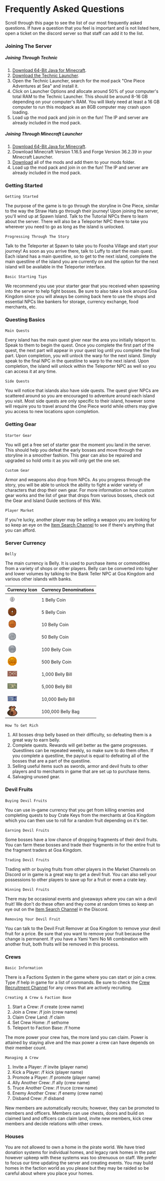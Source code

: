 # Frequently Asked Questions

Scroll through this page to see the list of our most frequently asked questions. If have a question that you feel is important and is not listed here, open a ticket on the discord server so that staff can add it to the list.

### Joining The Server

##### Joining Through Technic

1. [Download 64-Bit Java for Minecraft](https://java-for-minecraft.com/en/). 
2. [Download the Technic Launcher](https://www.technicpack.net/download). 
3. Open the Technic Launcher, search for the mod pack "One Piece Adventures at Sea" and install it.
4. Click on Launcher Options and allocate around 50% of your computer's total RAM to the Technic Launcher. This should be around 8-16 GB depending on your computer's RAM. You will likely need at least a 16 GB computer to run this modpack as an 8GB computer may crash upon loading.
5. Load up the mod pack and join in on the fun! The IP and server are already included in the mod pack.

##### Joining Through Minecraft Launcher

1. [Download 64-Bit Java for Minecraft](https://java-for-minecraft.com/en/). 
2. Download Minecraft Version 1.16.5 and Forge Version 36.2.39 in your Minecraft Launcher.
3. [Download](https://www.dropbox.com/scl/fi/e578ow4w2vnuiofyim6it/onepieceaas.zip?rlkey=fkvxu9kcrwmpke3nu1chinpc3&st=kjy3om0n&dl=0) all of the mods and add them to your mods folder.
4. Load up the mod pack and join in on the fun! The IP and server are already included in the mod pack.

### Getting Started

`Getting Started`

The purpose of the game is to go through the storyline in One Piece, similar to the way the Straw Hats go through their journey! Upon joining the server, you'll wind up at Spawn Island. Talk to the Tutorial NPCs there to learn about the server. There will also be a Teleporter NPC there to take you wherever you need to go as long as the island is unlocked.

`Progressing Through The Story`

Talk to the Teleporter at Spawn to take you to Foosha Village and start your journey! As soon as you arrive there, talk to Luffy to start the main quest. Each island has a main questline, so to get to the next island, complete the main questline of the island you are currently on and the option for the next island will be available in the Teleporter interface.

`Basic Starting Tips`

We recommend you use your starter gear that you received when spawning into the server to help fight bosses. Be sure to also take a look around Goa Kingdom since you will always be coming back here to use the shops and essential NPCs like bankers for storage, currency exchange, food merchants, etc.

### Questing Basics

`Main Quests`

Every island has the main quest giver near the area you initially teleport to. Speak to them to begin the quest. Once you complete the first part of the quest, the next part will appear in your quest log until you complete the final part. Upon completion, you will unlock the warp for the next island. Simply speak to the final NPC in the questline to warp to the next island. Upon completion, the island will unlock within the Teleporter NPC as well so you can access it at any time.

`Side Quests`

You will notice that islands also have side quests. The quest giver NPCs are scattered around so you are encouraged to adventure around each island you visit. Most side quests are only specific to their island, however some will require you to travel around the One Piece world while others may give you access to new locations upon completion.

### Getting Gear

`Starter Gear`

You will get a free set of starter gear the moment you land in the server. This should help you defeat the early bosses and move through the storyline in a smoother fashion. This gear can also be repaired and upgraded so hold onto it as you will only get the one set.

`Custom Gear`

Armor and weapons also drop from NPCs. As you progress through the story, you will be able to unlock the ability to fight a wider variety of characters that drop their own gear. For more information on how custom gear works and the list of gear that drops from various bosses, check out the Gear and Island Guide sections of this Wiki.

`Player Market`

If you're lucky, another player may be selling a weapon you are looking for so keep an eye on the [Item Search Channel](https://discord.com/channels/1385526041807949855/1394218892330537103) to see if there's anything that you can afford.

### Server Currency

`Belly`

The main currency is Belly. It is used to purchase items or commodities from a variety of shops or other players. Belly can be converted into higher and lower volumes by talking to the Bank Teller NPC at Goa Kingdom and various other islands with banks.

|Currency Icon|Currency Denominations|
|-------------|-------------|
| <img src="Assets/Currency/belly1.png" width="32" height="32" alt="1 Belly Coin">          |1 Belly Coin|
| <img src="Assets/Currency/belly5.png" width="32" height="32" alt="5 Belly Coin">          |5 Belly Coin|
| <img src="Assets/Currency/belly10.png" width="32" height="32" alt="10 Belly Coin">        |10 Belly Coin|
| <img src="Assets/Currency/belly50.png" width="32" height="32" alt="50 Belly Coin">        |50 Belly Coin|
| <img src="Assets/Currency/belly100.png" width="32" height="32" alt="100 Belly Coin">      |100 Belly Coin|
| <img src="Assets/Currency/belly500.png" width="32" height="32" alt="500 Belly Coin">      |500 Belly Coin|
| <img src="Assets/Currency/belly1000.png" width="32" height="32" alt="1,000 Belly Bill">   |1,000 Belly Bill|
| <img src="Assets/Currency/belly5000.png" width="32" height="32" alt="5,000 Belly Bill">   |5,000 Belly Bill|
| <img src="Assets/Currency/belly10000.png" width="32" height="32" alt="10,000 Belly Bill"> |10,000 Belly Bill|
| <img src="Assets/Currency/belly100000.png" width="32" height="32" alt="100,000 Belly Bag">|100,000 Belly Bag|

`How To Get Rich`

1. All bosses drop belly based on their difficulty, so defeating them is a great way to earn belly.
2. Complete quests. Rewards will get better as the game progresses. Questlines can be repeated weekly, so make sure to do them often. If you complete a questline, the payout is equal to defeating all of the bosses that are a part of the questline. 
3. Selling useful items such as swords, armor and devil fruits to other players and to merchants in game that are set up to purchase items.
4. Salvaging unused gear. 

### Devil Fruits

`Buying Devil Fruits`

You can use in-game currency that you get from killing enemies and completing quests to buy Crate Keys from the merchants at Goa Kingdom which you can then use to roll for a random fruit depending on it's tier. 

`Earning Devil Fruits`

Some bosses have a low chance of dropping fragments of their devil fruits. You can farm these bosses and trade their fragments in for the entire fruit to the fragment traders at Goa Kingdom.

`Trading Devil Fruits`

Trading with or buying fruits from other players in the Market Channels on Discord or in game is a great way to get a devil fruit. You can also sell your possessions to other players to save up for a fruit or even a crate key.

`Winning Devil Fruits`

There may be occasional events and giveaways where you can win a devil fruit! We don't do these often and they come at random times so keep an eye out on the [Item Search Channel](https://discord.com/channels/1385526041807949855/1388360081640521850) in the Discord.

`Removing Your Devil Fruit`

You can talk to the Devil Fruit Remover at Goa Kingdom to remove your devil fruit for a price. Be sure that you want to remove your fruit because the change is permanent. If you have a Yami Yami No Mi combination with another fruit, both fruits will be removed in this process.

### Crews

`Basic Information`

There is a Factions System in the game where you can start or join a crew. Type /f help in game for a list of commands. Be sure to check the [Crew Recruitment Channel](https://discord.com/channels/1385526041807949855/1408560501700431943) for any crews that are actively recruiting.

`Creating A Crew & Faction Base`

1. Start a Crew: /f create (crew name)
2. Join a Crew: /f join (crew name) 
3. Claim Crew Land: /f claim
4. Set Crew Home: /f sethome
5. Teleport to Faction Base: /f home

The more power your crew has, the more land you can claim. Power is attained by staying alive and the max power a crew can have depends on their member count.

`Managing A Crew`

1. Invite a Player: /f invite (player name) 
2. Kick a Player: /f kick (player name) 
3. Promote a Player: /f promote (player name)
4. Ally Another Crew: /f ally (crew name)
5. Truce Another Crew: /f truce (crew name)
6. Enemy Another Crew: /f enemy (crew name)
7. Disband Crew: /f disband

New members are automatically recruits; however, they can be promoted to members and officers. Members can use chests, doors and build on claimed land and officers can claim land, invite new members, kick crew members and decide relations with other crews. 

### Houses

You are not allowed to own a home in the pirate world. We have tried donation systems for individual homes, and legacy rank homes in the past however upkeep with these systems was too strenuous on staff. We prefer to focus our time updating the server and creating events. You may build homes in the faction world as you please but they may be raided so be careful about where you place your homes. 
